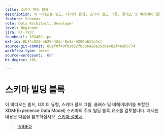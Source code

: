 ```yaml
---
title: 스키마 빌딩 블록
description: 이 비디오는 필드, 데이터 유형, 스키마 필드 그룹, 클래스 및 비헤이비어를 포함한 XDM(Experience Data Model) 스키마의 주요 빌딩 블록 요소를 검토합니다.
feature: Schemas
role: Data Architect, Developer
level: Beginner
jira: KT-7937
thumbnail: 333469.jpg
exl-id: 8b74c923-e629-42dc-8e4a-9289a61fe4cf
source-git-commit: 00ef0f40fb3d82f0c06428a35c0e402f46ab6774
workflow-type: tm+mt
source-wordcount: '66'
ht-degree: 18%

---
```


# 스키마 빌딩 블록

이 비디오는 필드, 데이터 유형, 스키마 필드 그룹, 클래스 및 비헤이비어를 포함한 XDM(Experience Data Model) 스키마의 주요 빌딩 블록 요소를 검토합니다. 자세한 내용은 다음을 참조하십시오. [스키마 설명서](https://experienceleague.adobe.com/docs/experience-platform/xdm/home.html?lang=ko-KR).

>[!VIDEO](https://video.tv.adobe.com/v/333469?learn=on)
